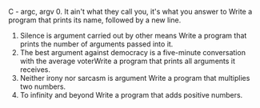 C - argc, argv
0. It ain't what they call you, it's what you answer to
Write a program that prints its name, followed by a new line.
1. Silence is argument carried out by other means
Write a program that prints the number of arguments passed into it.
2. The best argument against democracy is a five-minute conversation with the average voterWrite a program that prints all arguments it receives.
3. Neither irony nor sarcasm is argument
Write a program that multiplies two numbers.
4. To infinity and beyond
Write a program that adds positive numbers.
